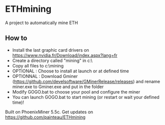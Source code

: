 # ETHmining
 A project to automatically mine ETH
 
 ## How to
* Install the last graphic card drivers on https://www.nvidia.fr/Download/index.aspx?lang=fr
* Create a directory called "mining" in c:\
* Copy all files to c:\mining
* OPTIONAL : Choose to install at launch or at defined time
* OPTIONNAL : Download Gminer (https://github.com/develsoftware/GMinerRelease/releases) and rename miner.exe to Gminer.exe and put in the folder
* Modify GOGO.bat to choose your pool and configure the miner
* You can launch GOGO.bat to start mining (or restart or wait your defined time)!

Built on PhoenixMiner 5.5c. Get updates on https://github.com/painteau/ETHmining
